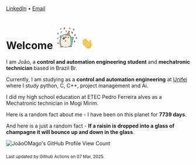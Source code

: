 [LinkedIn](https://www.linkedin.com/in/joão-pedro-gozzoli-b95641301/) &bull;
[Email](joaopedrogozzoli@gmail.com)

# Welcome <img src="happy.gif" height="64px" /> <img src="wave.gif" height="32px" />

I am João, a  **control and automation engineering student** and **mechatronic technician** based in Brazil Br.

Currently, I am studying as a **control and automation engineering** at [Unifei](https://unifei.edu.br) where I study python, C, C++, project management and Ai.

I did my high school education at ETEC Pedro Ferreira alves as a Mechatronic technician in Mogi Mirim.

Here is a random fact about me - I have been on this planet for **7739 days**.

And here is a just a random fact -  **If a raisin is dropped into a glass of champagne it will bounce up and down in the glass**.

![JoãoOMago's GitHub Profile View Count](https://komarev.com/ghpvc/?username=JoaoOMago)

<sub>Last updated by Github Actions on 07 Mar, 2025.</sub>
